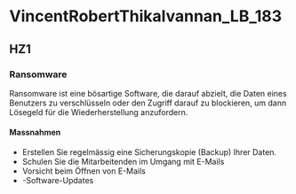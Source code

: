 # VincentRobertThikalvannan_LB_183

## HZ1

### Ransomware
Ransomware ist eine bösartige Software, die darauf abzielt, die Daten eines Benutzers zu verschlüsseln oder den Zugriff darauf zu blockieren, um dann Lösegeld für die Wiederherstellung anzufordern.

#### Massnahmen 
- Erstellen Sie regelmässig eine Sicherungskopie (Backup) Ihrer Daten.
- Schulen Sie die Mitarbeitenden im Umgang mit E-Mails
- Vorsicht beim Öffnen von E-Mails
- -Software-Updates
  
